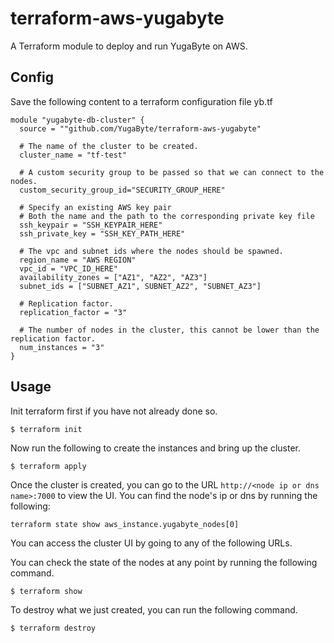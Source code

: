# terraform-aws-yugabyte
A Terraform module to deploy and run YugaByte on AWS.

## Config

Save the following content to a terraform configuration file yb.tf

```
module "yugabyte-db-cluster" {
  source = ""github.com/YugaByte/terraform-aws-yugabyte"

  # The name of the cluster to be created.
  cluster_name = "tf-test"

  # A custom security group to be passed so that we can connect to the nodes.
  custom_security_group_id="SECURITY_GROUP_HERE"

  # Specify an existing AWS key pair
  # Both the name and the path to the corresponding private key file
  ssh_keypair = "SSH_KEYPAIR_HERE"     
  ssh_private_key = "SSH_KEY_PATH_HERE"

  # The vpc and subnet ids where the nodes should be spawned.
  region_name = "AWS REGION"
  vpc_id = "VPC_ID_HERE"
  availability_zones = ["AZ1", "AZ2", "AZ3"]
  subnet_ids = ["SUBNET_AZ1", SUBNET_AZ2", "SUBNET_AZ3"]

  # Replication factor.
  replication_factor = "3"

  # The number of nodes in the cluster, this cannot be lower than the replication factor.
  num_instances = "3"
}
```

## Usage

Init terraform first if you have not already done so.

```
$ terraform init
```

Now run the following to create the instances and bring up the cluster.

```
$ terraform apply
```

Once the cluster is created, you can go to the URL `http://<node ip or dns name>:7000` to view the UI. You can find the node's ip or dns by running the following:

```
terraform state show aws_instance.yugabyte_nodes[0]
```

You can access the cluster UI by going to any of the following URLs.

You can check the state of the nodes at any point by running the following command.

```
$ terraform show
```

To destroy what we just created, you can run the following command.

```
$ terraform destroy
```

